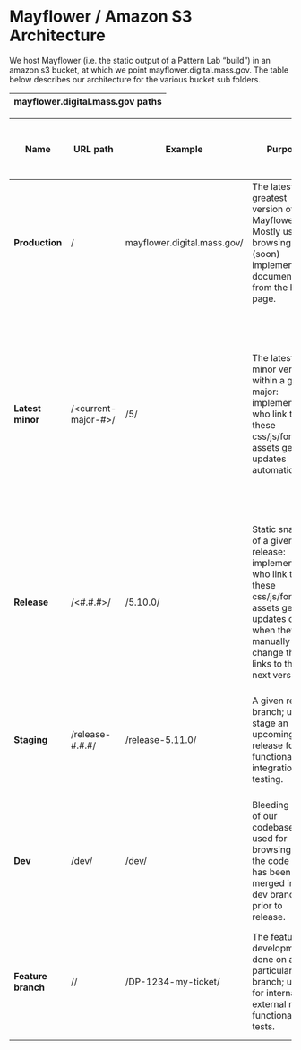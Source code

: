 # Mayflower / Amazon S3 Architecture

We host Mayflower (i.e. the static output of a Pattern Lab “build”) in an amazon s3 bucket, at which we point mayflower.digital.mass.gov.  The table below describes our architecture for the various bucket sub folders.


|mayflower.digital.mass.gov paths|
|---|

|Name|URL path|Example|Purpose|What code gets deployed here?|When does code get deployed here?|How does code get deployed here?|Permanent or temporary?|
|---|---|---|---|---|---|---|---|
|**Production**|/|mayflower.digital.mass.gov/|The latest and greatest version of Mayflower.  Mostly used for browsing and (soon) implementation documentation from the home page.|Pattern Lab build artifacts from a production tag (i.e. 5.10.0) cut off master branch..|During the release process, when a release branch is merged into master.|Release manager executes a script command.  See release docs.|Permanent (and dynamic, i.e. the contents change when a new release is deployed here)|
|**Latest minor**|/<current-major-#>/|/5/|The latest minor version within a given major: implementers who link to these css/js/font/icon assets get safe updates automatically|Pattern Lab build artifacts from a production tag (i.e. 5.10.0) cut off master branch. Note: if the production tag starts a new major release, then a new /<current-major-#> directory will be created automatically.|During the release process, when a release branch is merged into master.|Release manager executes a script command.  See release docs.|Permanent (and dynamic, i.e. the contents change when a new release is deployed here)|
|**Release**|/<#.#.#>/|/5.10.0/|Static snapshot of a given release: implementers who link to these css/js/font/icon assets get updates only when they manually change their links to the next version|Pattern Lab build artifacts from a production tag (i.e. 5.10.0) cut off master branch..|During the release process, when a release branch is merged into master.|Release manager executes a script command.  See release docs.|Permanent (and static, i.e. once is a release is deployed here it will never change)|
|**Staging**|/release-#.#.#/|/release-5.11.0/|A given release branch; used to stage an upcoming release for functional / integration testing.|Pattern Lab build artifacts from the release branch.|When a release branch (which has an open PR) has a new commit pushed.|CircleCI deploys as part of build for the release branch.|Temporary (can be deleted when the release testing is done) @TODO script this|
|**Dev**|/dev/|/dev/|Bleeding edge of our codebase; used for browsing all of the code that has been merged into dev branch prior to release.|Pattern Lab build artifacts from the dev branch. |When a feature PR is squashed and merged into dev branch.|CircleCI deploys as part of build for the  dev branch.|Permanent (and dynamic, i.e. the contents change when new work is merged in)|
|**Feature branch**|/<my-branch-name>/|/DP-1234-my-ticket/|The feature development done on a particular branch; used for internal and external review functional tests.|Pattern Lab build artifacts from the feature branch.|When a feature branch (which has an open PR) has a new commit pushed.|CircleCI deploys as part of build for the feature branch.|Temporary (can be deleted when the feature testing is done) @TODO script this
